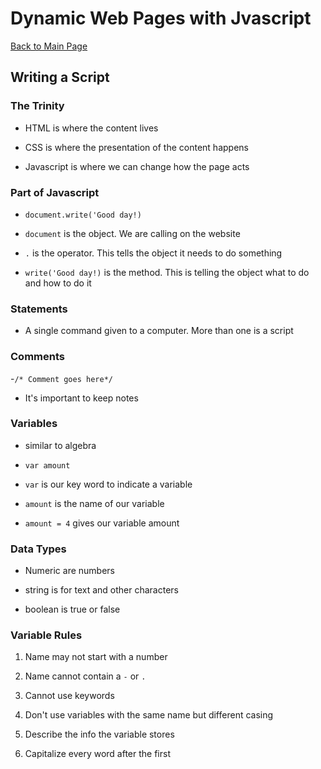 # Dynamic Web Pages with Jvascript

[Back to Main Page](README.md)

## Writing a Script

### The Trinity

- HTML is where the content lives

- CSS is where the presentation of the content happens

- Javascript is where we can change how the page acts

### Part of Javascript

- `document.write('Good day!)`

- `document` is the object. We are calling on the website 

- `.`  is the operator. This tells the object it needs to do something

- `write('Good day!)` is the method. This is telling the object what to do and how to do it

### Statements

- A single command given to a computer. More than one is a script

### Comments 

-`/* Comment goes here*/`

- It's important to keep notes

### Variables

- similar to algebra

- `var amount`

- `var` is our key word to indicate a variable

- `amount` is the name of our variable

- `amount = 4` gives our variable amount

### Data Types

- Numeric are numbers

- string is for text and other characters

- boolean is true or false

### Variable Rules

1. Name may not start with a number

1. Name cannot contain a `-` or `.`

1. Cannot use keywords

1. Don't use variables with the same name but different casing

1. Describe the info the variable stores

1. Capitalize every word after the first